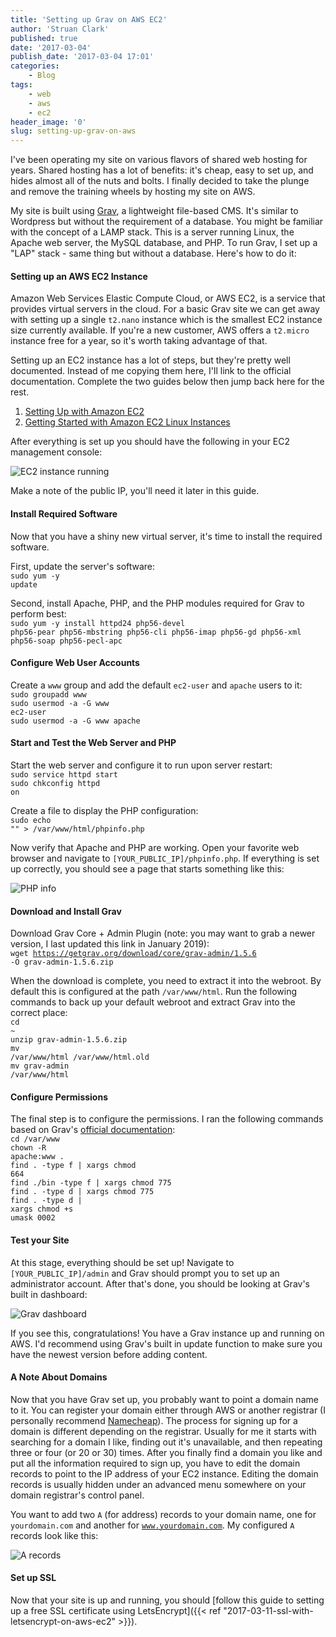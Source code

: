 ```yaml
---
title: 'Setting up Grav on AWS EC2'
author: 'Struan Clark'
published: true
date: '2017-03-04'
publish_date: '2017-03-04 17:01'
categories:
    - Blog
tags:
    - web
    - aws
    - ec2
header_image: '0'
slug: setting-up-grav-on-aws
---
```


I've been operating my site on various flavors of shared web hosting for years. Shared hosting has a lot of benefits: it's cheap, easy to set up, and hides almost all of the nuts and bolts. I finally decided to take the plunge and remove the training wheels by hosting my site on AWS.

<!--more-->

My site is built using [Grav](https://getgrav.org/), a lightweight file-based CMS. It's similar to Wordpress but without the requirement of a database. You might be familiar with the concept of a LAMP stack. This is a server running Linux, the Apache web server, the MySQL database, and PHP. To run Grav, I set up a "LAP" stack - same thing but without a database. Here's how to do it:

#### Setting up an AWS EC2 Instance

Amazon Web Services Elastic Compute Cloud, or AWS EC2, is a service that provides virtual servers in the cloud. For a basic Grav site we can get away with setting up a single <code>t2.nano</code> instance which is the smallest EC2 instance size currently available. If you're a new customer, AWS offers a <code>t2.micro</code> instance free for a year, so it's worth taking advantage of that.

Setting up an EC2 instance has a lot of steps, but they're pretty well documented. Instead of me copying them here, I'll link to the official documentation. Complete the two guides below then jump back here for the rest.
1. [Setting Up with Amazon EC2](http://docs.aws.amazon.com/AWSEC2/latest/UserGuide/get-set-up-for-amazon-ec2.html)
2. [Getting Started with Amazon EC2 Linux Instances](http://docs.aws.amazon.com/AWSEC2/latest/UserGuide/EC2_GetStarted.html)

After everything is set up you should have the following in your EC2 management console:

![EC2 instance running](/blog-static/setting-up-grav-on-aws/ec2_instance.png)

Make a note of the public IP, you'll need it later in this guide.

#### Install Required Software

Now that you have a shiny new virtual server, it's time to install the required software.

First, update the server's software:<br>
<code>sudo yum -y update</code>

Second, install Apache, PHP, and the PHP modules required for Grav to perform best:<br>
<code>sudo yum -y install httpd24 php56-devel php56-pear php56-mbstring php56-cli php56-imap php56-gd php56-xml php56-soap php56-pecl-apc</code>

#### Configure Web User Accounts

Create a <code>www</code> group and add the default <code>ec2-user</code> and <code>apache</code> users to it:<br>
<code>sudo groupadd www</code><br>
<code>sudo usermod -a -G www ec2-user</code><br>
<code>sudo usermod -a -G www apache</code>

#### Start and Test the Web Server and PHP

Start the web server and configure it to run upon server restart:<br>
<code>sudo service httpd start</code><br>
<code>sudo chkconfig httpd on</code>

Create a file to display the PHP configuration:<br>
<code>sudo echo "<?php phpinfo(); ?>" > /var/www/html/phpinfo.php</code>

Now verify that Apache and PHP are working. Open your favorite web browser and navigate to <code>[YOUR_PUBLIC_IP]/phpinfo.php</code>. If everything is set up correctly, you should see a page that starts something like this:

![PHP info](/blog-static/setting-up-grav-on-aws/phpinfo.PNG)

#### Download and Install Grav

Download Grav Core + Admin Plugin (note: you may want to grab a newer version, I last updated this link in January 2019):<br>
<code>wget https://getgrav.org/download/core/grav-admin/1.5.6 -O grav-admin-1.5.6.zip</code>

When the download is complete, you need to extract it into the webroot. By default this is configured at the path <code>/var/www/html</code>. Run the following commands to back up your default webroot and extract Grav into the correct place:<br>
<code>cd ~</code><br>
<code>unzip grav-admin-1.5.6.zip</code><br>
<code>mv /var/www/html /var/www/html.old</code><br>
<code>mv grav-admin /var/www/html</code>

#### Configure Permissions

The final step is to configure the permissions. I ran the following commands based on Grav's [official documentation](https://learn.getgrav.org/troubleshooting/permissions):<br>
<code>cd /var/www</code><br>
<code>chown -R apache:www .</code><br>
<code>find . -type f | xargs chmod 664</code><br>
<code>find ./bin -type f | xargs chmod 775</code><br>
<code>find . -type d | xargs chmod 775</code><br>
<code>find . -type d | xargs chmod +s</code><br>
<code>umask 0002</code>

#### Test your Site

At this stage, everything should be set up! Navigate to  <code>[YOUR_PUBLIC_IP]/admin</code> and Grav should prompt you to set up an administrator account. After that's done, you should be looking at Grav's built in dashboard:

![Grav dashboard](/blog-static/setting-up-grav-on-aws/grav_dash.PNG)

If you see this, congratulations! You have a Grav instance up and running on AWS. I'd recommend using Grav's built in update function to make sure you have the newest version before adding content.

#### A Note About Domains

Now that you have Grav set up, you probably want to point a domain name to it. You can register your domain either through AWS or another registrar (I personally recommend [Namecheap](https://www.namecheap.com)). The process for signing up for a domain is different depending on the registrar. Usually for me it starts with searching for a domain I like, finding out it's unavailable, and then repeating three or four (or 20 or 30) times. After you finally find a domain you like and put all the information required to sign up, you have to edit the domain records to point to the IP address of your EC2 instance. Editing the domain records is usually hidden under an advanced menu somewhere on your domain registrar's control panel.

You want to add two <code>A</code> (for address) records to your domain name, one for <code>yourdomain.com</code> and another for <code>www.yourdomain.com</code>. My configured <code>A</code> records look like this:

![A records](/blog-static/setting-up-grav-on-aws/a_records.PNG)

#### Set up SSL

Now that your site is up and running, you should [follow this guide to setting up a free SSL certificate using LetsEncrypt]({{< ref "2017-03-11-ssl-with-letsencrypt-on-aws-ec2" >}}).